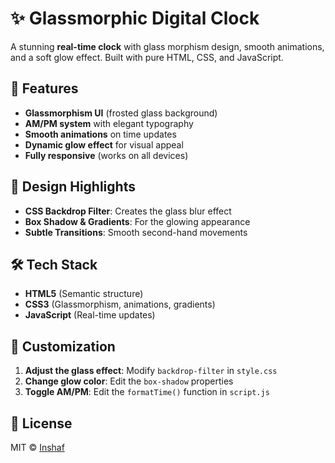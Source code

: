 # ✨ Glassmorphic Digital Clock 

A stunning **real-time clock** with glass morphism design, smooth animations, and a soft glow effect. Built with pure HTML, CSS, and JavaScript.


## 🌟 Features  
- **Glassmorphism UI** (frosted glass background)  
- **AM/PM system** with elegant typography  
- **Smooth animations** on time updates  
- **Dynamic glow effect** for visual appeal  
- **Fully responsive** (works on all devices)  

## 🎨 Design Highlights  
- **CSS Backdrop Filter**: Creates the glass blur effect  
- **Box Shadow & Gradients**: For the glowing appearance  
- **Subtle Transitions**: Smooth second-hand movements  

## 🛠️ Tech Stack  
- **HTML5** (Semantic structure)  
- **CSS3** (Glassmorphism, animations, gradients)  
- **JavaScript** (Real-time updates)  



## 🔧 Customization  
1. **Adjust the glass effect**: Modify `backdrop-filter` in `style.css`  
2. **Change glow color**: Edit the `box-shadow` properties  
3. **Toggle AM/PM**: Edit the `formatTime()` function in `script.js`  



## 📝 License  
MIT © [Inshaf](https://github.com/InshRonin)  


